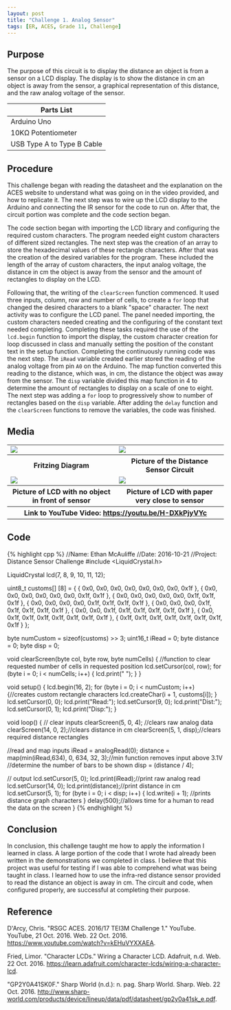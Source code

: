 ```yaml
---
layout: post
title: "Challenge 1. Analog Sensor"
tags: [ER, ACES, Grade 11, Challenge]
---
```

Purpose
-------
The purpose of this circuit is to display the distance an object is from a sensor on a LCD display. The display is to show the distance in cm an object is away from the sensor, a graphical representation of this distance, and the raw analog voltage of the sensor.

Parts List|
----------|
Arduino Uno|GP2Y0A41SK0F Infra-Red Distance Sensor with Analog Output
10KΩ Potentiometer|1447-ADA Standard White on Blue LCD 16x2
USB Type A to Type B Cable|


Procedure
---------
This challenge began with reading the datasheet and the explanation on the ACES website to understand what was going on in the video provided, and how to replicate it. The next step was to wire up the LCD display to the Arduino and connecting the IR sensor for the code to run on. After that, the circuit portion was complete and the code section began.

The code section began with importing the LCD library and configuring the required custom characters. The program needed eight custom characters of different sized rectangles. The next step was the creation of an array to store the hexadecimal values of these rectangle characters. After that was the creation of the desired variables for the program. These included the length of the array of custom characters, the input analog voltage, the distance in cm the object is away from the sensor and the amount of rectangles to display on the LCD.

Following that, the writing of the `clearScreen` function commenced. It used three inputs, column, row and number of cells, to create a `for` loop that changed the desired characters to a blank "space" character. The next activity was to configure the LCD panel. The panel needed importing, the custom characters needed creating and the configuring of the constant text needed completing. Completing these tasks required the use of the `lcd.begin` function to import the display, the custom character creation for loop discussed in class and manually setting the position of the constant text in the setup function. Completing the continuously running code was the next step. The `iRead` variable created earlier stored the reading of the analog voltage from pin `A0` on the Arduino. The map function converted this reading to the distance, which was, in cm, the distance the object was away from the sensor. The `disp` variable divided this map function in 4 to determine the amount of rectangles to display on a scale of one to eight. The next step was adding a `for` loop to progressively show to number of rectangles based on the `disp` variable. After adding the `delay` function and the `clearScreen` functions to remove the variables, the code was finished.

Media
-----
<table>
  <tr>
    <td>
      <img src="https://emcauliffe.ca/Images/ER%20Reports/Grade%2011/Challenge%201.%20Analog%20Read/Picture1.png">
    </td>
    <td>
      <img src="https://emcauliffe.ca/Images/ER%20Reports/Grade%2011/Challenge%201.%20Analog%20Read/Picture2.png">
    </td>
  </tr>
  <tr>
    <th>Fritzing Diagram</th>
    <th>Picture of the Distance Sensor Circuit</th>
  </tr>
  <tr>
    <td>
      <img src="https://emcauliffe.ca/Images/ER%20Reports/Grade%2011/Challenge%201.%20Analog%20Read/Picture3.png">
    </td>
    <td>
      <img src="https://emcauliffe.ca/Images/ER%20Reports/Grade%2011/Challenge%201.%20Analog%20Read/Picture4.png">
    </td>
  </tr>
  <tr>
    <th>Picture of LCD with no object in front of sensor</th>
    <th>Picture of LCD with paper very close to sensor</th>
  </tr>
  <tr>
    <th colspan="2">Link to YouTube Video: <a href="https://youtu.be/H-DXkPjyVYc">https://youtu.be/H-DXkPjyVYc</a></th>
  </tr>
</table>

Code
----
{% highlight cpp %}
//Name: Ethan McAuliffe
//Date: 2016-10-21
//Project: Distance Sensor Challenge
#include <LiquidCrystal.h>

LiquidCrystal lcd(7, 8, 9, 10, 11, 12);

uint8_t customs[] [8] = {
  {
    0x0, 0x0, 0x0, 0x0, 0x0, 0x0, 0x0, 0x1f
  },
  {
    0x0, 0x0, 0x0, 0x0, 0x0, 0x0, 0x1f, 0x1f
  },
  {
    0x0, 0x0, 0x0, 0x0, 0x0, 0x1f, 0x1f, 0x1f
  },
  {
    0x0, 0x0, 0x0, 0x0, 0x1f, 0x1f, 0x1f, 0x1f
  },
  {
    0x0, 0x0, 0x0, 0x1f, 0x1f, 0x1f, 0x1f, 0x1f
  },
  {
    0x0, 0x0, 0x1f, 0x1f, 0x1f, 0x1f, 0x1f, 0x1f
  },
  {
    0x0, 0x1f, 0x1f, 0x1f, 0x1f, 0x1f, 0x1f, 0x1f
  },
  {
    0x1f, 0x1f, 0x1f, 0x1f, 0x1f, 0x1f, 0x1f, 0x1f
  }
};

byte numCustom = sizeof(customs) >> 3;
uint16_t iRead = 0;
byte distance = 0;
byte disp = 0;

void clearScreen(byte col, byte row, byte numCells) { //function to clear requested number of cells in requested position
  lcd.setCursor(col, row);
  for (byte i = 0; i < numCells; i++) {
    lcd.print(" ");
  }
}

void setup() {
  lcd.begin(16, 2);
  for (byte i = 0; i < numCustom; i++) {//creates custom rectangle characters
    lcd.createChar(i + 1, customs[i]);
  }
  lcd.setCursor(0, 0);
  lcd.print("Read:");
  lcd.setCursor(9, 0);
  lcd.print("Dist:");
  lcd.setCursor(0, 1);
  lcd.print("Disp:");
}

void loop() {
  // clear inputs
  clearScreen(5, 0, 4); //clears raw analog data
  clearScreen(14, 0, 2);//clears distance in cm
  clearScreen(5, 1, disp);//clears required distance rectangles

  //read and map inputs
  iRead = analogRead(0);
  distance = map(min(iRead,634), 0, 634, 32, 3);//min function removes input above 3.1V
  //determine the number of bars to be shown
  disp = (distance / 4);

  // output
  lcd.setCursor(5, 0);
  lcd.print(iRead);//print raw analog read
  lcd.setCursor(14, 0);
  lcd.print(distance);//print distance in cm
  lcd.setCursor(5, 1);
  for (byte i = 0; i < disp; i++) {
    lcd.write(i + 1);                //prints distance graph characters
  }
  delay(500);//allows time for a human to read the data on the screen
}
{% endhighlight %}

Conclusion
-----
In conclusion, this challenge taught me how to apply the information I learned in class. A large portion of the code that I wrote had already been written in the demonstrations we completed in class. I believe that this project was useful for testing if I was able to comprehend what was being taught in class. I learned how to use the infra-red distance sensor provided to read the distance an object is away in cm. The circuit and code, when configured properly, are successful at completing their purpose.

Reference
-----
D'Arcy, Chris. "RSGC ACES. 2016/17 TEI3M Challenge 1." YouTube. YouTube, 21 Oct. 2016. Web. 22 Oct. 2016. <https://www.youtube.com/watch?v=kEHuVYXXAEA>.

Fried, Limor. "Character LCDs." Wiring a Character LCD. Adafruit, n.d. Web. 22 Oct. 2016. <https://learn.adafruit.com/character-lcds/wiring-a-character-lcd>.

"GP2Y0A41SK0F." Sharp World (n.d.): n. pag. Sharp World. Sharp. Web. 22 Oct. 2016. <http://www.sharp-world.com/products/device/lineup/data/pdf/datasheet/gp2y0a41sk_e.pdf>.
